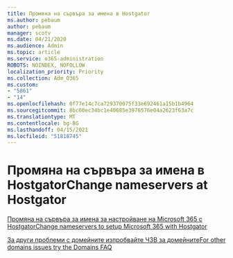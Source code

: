 ```yaml
---
title: Промяна на сървъра за имена в Hostgator
ms.author: pebaum
author: pebaum
manager: scotv
ms.date: 04/21/2020
ms.audience: Admin
ms.topic: article
ms.service: o365-administration
ROBOTS: NOINDEX, NOFOLLOW
localization_priority: Priority
ms.collection: Adm_O365
ms.custom:
- "5861"
- "14"
ms.openlocfilehash: 0f77e14c7ca729370075f33e692461a15b1b4964
ms.sourcegitcommit: 8bc60ec34bc1e40685e3976576e04a2623f63a7c
ms.translationtype: MT
ms.contentlocale: bg-BG
ms.lasthandoff: 04/15/2021
ms.locfileid: "51818745"
---
```

# <a name="change-nameservers-at-hostgator"></a><span data-ttu-id="8a37c-102">Промяна на сървъра за имена в Hostgator</span><span class="sxs-lookup"><span data-stu-id="8a37c-102">Change nameservers at Hostgator</span></span>

[<span data-ttu-id="8a37c-103">Промяна на сървъра за имена за настройване на Microsoft 365 с Hostgator</span><span class="sxs-lookup"><span data-stu-id="8a37c-103">Change nameservers to setup Microsoft 365 with Hostgator</span></span>](https://docs.microsoft.com/microsoft-365/admin/dns/change-nameservers-at-hostgator?view=o365-worldwide)

[<span data-ttu-id="8a37c-104">За други проблеми с домейните изпробвайте ЧЗВ за домейните</span><span class="sxs-lookup"><span data-stu-id="8a37c-104">For other domains issues try the Domains FAQ</span></span>](https://docs.microsoft.com/microsoft-365/admin/setup/domains-faq?view=o365-worldwide)